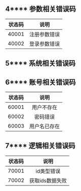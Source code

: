 ## 4****  参数相关错误码

| 状态码 | 说明 |
| :------: | :------: |
| 40001 | 注册参数错误 |
| 40002 | 登录参数错误 |

## 5****  系统相关错误码
## 6****  账号相关错误码

| 状态码 | 说明 |
| :------: | :------: | 
| 60001 | 用户不存在 |
| 60002 | 密码错误 |
| 60003 | 用户名已存在 |

## 7****  逻辑相关错误码

|状态码|说明|
|:-----:|:-----:| 
|70001|id类型错误|
|70002|获取ids数据失败|